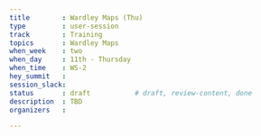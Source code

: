 ```yaml
---
title        : Wardley Maps (Thu)
type         : user-session
track        : Training
topics       : Wardley Maps
when_week    : two
when_day     : 11th - Thursday
when_time    : WS-2
hey_summit   :
session_slack:
status       : draft           # draft, review-content, done
description  : TBD
organizers   : 

---
```


<!--(add intro)

## WHY

(...)

## What

(...)

## Outcomes

(...)

## References

(...)


## Previous-->
